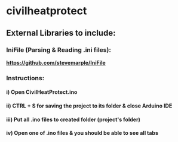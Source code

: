 # civilheatprotect

## External Libraries to include:

### IniFile (Parsing & Reading .ini files):
**https://github.com/stevemarple/IniFile**

### Instructions:
#### i) Open CivilHeatProtect.ino
#### ii) CTRL + S for saving the project to its folder & close Arduino IDE
#### iii) Put all .ino files to created folder (project's folder)
#### iv) Open one of .ino files & you should be able to see all tabs

